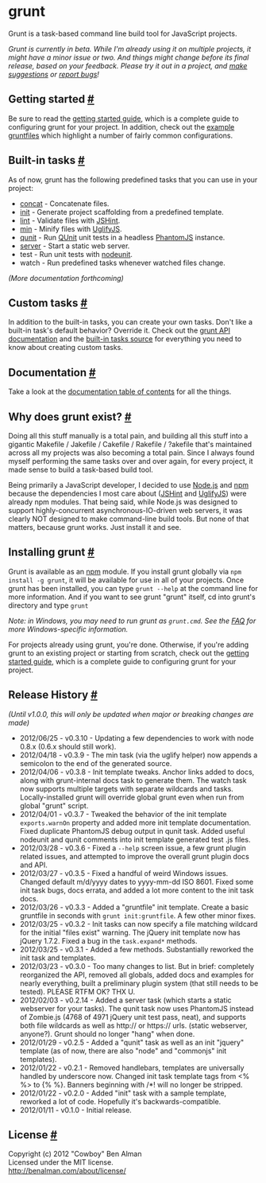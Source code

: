 # grunt
Grunt is a task-based command line build tool for JavaScript projects.

_Grunt is currently in beta. While I'm already using it on multiple projects, it might have a minor issue or two. And things might change before its final release, based on your feedback. Please try it out in a project, and [make suggestions][issues] or [report bugs][issues]!_

## Getting started <a name="getting-started" href="#getting-started" title="Link to this section">#</a>
Be sure to read the [getting started guide](/cowboy/grunt/blob/master/docs/getting_started.md), which is a complete guide to configuring grunt for your project. In addition, check out the [example gruntfiles](/cowboy/grunt/blob/master/docs/example_gruntfiles.md) which highlight a number of fairly common configurations.

## Built-in tasks <a name="built-in-tasks" href="#built-in-tasks" title="Link to this section">#</a>
As of now, grunt has the following predefined tasks that you can use in your project:

* [concat](/cowboy/grunt/blob/master/docs/task_concat.md) - Concatenate files.
* [init](/cowboy/grunt/blob/master/docs/task_init.md) - Generate project scaffolding from a predefined template.
* [lint](/cowboy/grunt/blob/master/docs/task_lint.md) - Validate files with [JSHint][jshint].
* [min](/cowboy/grunt/blob/master/docs/task_min.md) - Minify files with [UglifyJS][uglify].
* [qunit](/cowboy/grunt/blob/master/docs/task_qunit.md) - Run [QUnit][qunit] unit tests in a headless [PhantomJS][phantom] instance.
* [server](/cowboy/grunt/blob/master/docs/task_server.md) - Start a static web server.
* test - Run unit tests with [nodeunit][nodeunit].
* watch - Run predefined tasks whenever watched files change.

_(More documentation forthcoming)_

## Custom tasks <a name="custom-tasks" href="#custom-tasks" title="Link to this section">#</a>
In addition to the built-in tasks, you can create your own tasks. Don't like a built-in task's default behavior? Override it. Check out the [grunt API documentation](/cowboy/grunt/blob/master/docs/api.md) and the [built-in tasks source](/cowboy/grunt/blob/master/tasks) for everything you need to know about creating custom tasks.

## Documentation <a name="documentation" href="#documentation" title="Link to this section">#</a>
Take a look at the [documentation table of contents][docs] for all the things.

## Why does grunt exist? <a name="why-does-grunt-exist" href="#why-does-grunt-exist" title="Link to this section">#</a>
Doing all this stuff manually is a total pain, and building all this stuff into a gigantic Makefile / Jakefile / Cakefile / Rakefile / ?akefile that's maintained across all my projects was also becoming a total pain. Since I always found myself performing the same tasks over and over again, for every project, it made sense to build a task-based build tool.

Being primarily a JavaScript developer, I decided to use [Node.js][node] and [npm][npm] because the dependencies I most care about ([JSHint][jshint] and [UglifyJS][uglify]) were already npm modules. That being said, while Node.js was designed to support highly-concurrent asynchronous-IO-driven web servers, it was clearly NOT designed to make command-line build tools. But none of that matters, because grunt works. Just install it and see.

## Installing grunt <a name="installing-grunt" href="#installing-grunt" title="Link to this section">#</a>

Grunt is available as an [npm][npm] module. If you install grunt globally via `npm install -g grunt`, it will be available for use in all of your projects. Once grunt has been installed, you can type `grunt --help` at the command line for more information. And if you want to see grunt "grunt" itself, cd into grunt's directory and type `grunt`

_Note: in Windows, you may need to run grunt as `grunt.cmd`. See the [FAQ](/cowboy/grunt/blob/master/docs/faq.md) for more Windows-specific information._

For projects already using grunt, you're done. Otherwise, if you're adding grunt to an existing project or starting from scratch, check out the [getting started guide](/cowboy/grunt/blob/master/docs/getting_started.md), which is a complete guide to configuring grunt for your project.

## Release History <a name="release-history" href="#release-history" title="Link to this section">#</a>
_(Until v1.0.0, this will only be updated when major or breaking changes are made)_

* 2012/06/25 - v0.3.10 - Updating a few dependencies to work with node 0.8.x (0.6.x should still work).
* 2012/04/18 - v0.3.9 - The min task (via the uglify helper) now appends a semicolon to the end of the generated source.
* 2012/04/06 - v0.3.8 - Init template tweaks. Anchor links added to docs, along with grunt-internal docs task to generate them. The watch task now supports multiple targets with separate wildcards and tasks. Locally-installed grunt will override global grunt even when run from global "grunt" script.
* 2012/04/01 - v0.3.7 - Tweaked the behavior of the init template `exports.warnOn` property and added more init template documentation. Fixed duplicate PhantomJS debug output in qunit task. Added useful nodeunit and qunit comments into init template generated test .js files.
* 2012/03/28 - v0.3.6 - Fixed a `--help` screen issue, a few grunt plugin related issues, and attempted to improve the overall grunt plugin docs and API.
* 2012/03/27 - v0.3.5 - Fixed a handful of weird Windows issues. Changed default m/d/yyyy dates to yyyy-mm-dd ISO 8601. Fixed some init task bugs, docs errata, and added a lot more content to the init task docs.
* 2012/03/26 - v0.3.3 - Added a "gruntfile" init template. Create a basic gruntfile in seconds with `grunt init:gruntfile`. A few other minor fixes.
* 2012/03/25 - v0.3.2 - Init tasks can now specify a file matching wildcard for the initial "files exist" warning. The jQuery init template now has jQuery 1.7.2. Fixed a bug in the `task.expand*` methods.
* 2012/03/25 - v0.3.1 - Added a few methods. Substantially reworked the init task and templates.
* 2012/03/23 - v0.3.0 - Too many changes to list. But in brief: completely reorganized the API, removed all globals, added docs and examples for nearly everything, built a preliminary plugin system (that still needs to be tested). PLEASE RTFM OK? THX U.
* 2012/02/03 - v0.2.14 - Added a server task (which starts a static webserver for your tasks). The qunit task now uses PhantomJS instead of Zombie.js (4768 of 4971 jQuery unit test pass, neat), and supports both file wildcards as well as http:// or https:// urls. (static webserver, anyone?). Grunt should no longer "hang" when done.
* 2012/01/29 - v0.2.5 - Added a "qunit" task as well as an init "jquery" template (as of now, there are also "node" and "commonjs" init templates).
* 2012/01/22 - v0.2.1 - Removed handlebars, templates are universally handled by underscore now. Changed init task template tags from <% %> to {% %}. Banners beginning with /*! will no longer be stripped.
* 2012/01/22 - v0.2.0 - Added "init" task with a sample template, reworked a lot of code. Hopefully it's backwards-compatible.
* 2012/01/11 - v0.1.0 - Initial release.

## License <a name="license" href="#license" title="Link to this section">#</a>
Copyright (c) 2012 "Cowboy" Ben Alman  
Licensed under the MIT license.  
<http://benalman.com/about/license/>


[docs]: /cowboy/grunt/blob/master/docs/toc.md
[docs-init]: /cowboy/grunt/blob/master/docs/task_init.md
[issues]: /cowboy/grunt/issues

[node]: http://nodejs.org/
[npm]: http://npmjs.org/
[jshint]: http://www.jshint.com/
[uglify]: https://github.com/mishoo/UglifyJS/
[nodeunit]: https://github.com/caolan/nodeunit
[qunit]: http://docs.jquery.com/QUnit
[phantom]: http://www.phantomjs.org/
